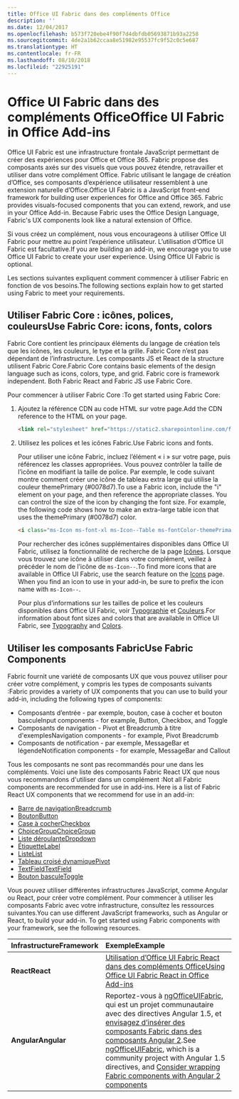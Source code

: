 ```yaml
---
title: Office UI Fabric dans des compléments Office
description: ''
ms.date: 12/04/2017
ms.openlocfilehash: b573f720ebe4f90f7d4dbfdb05693871b93a2258
ms.sourcegitcommit: 4de2a1b62ccaa8e51982e95537fc9f52c0c5e687
ms.translationtype: HT
ms.contentlocale: fr-FR
ms.lasthandoff: 08/10/2018
ms.locfileid: "22925191"
---
```

# <a name="office-ui-fabric-in-office-add-ins"></a><span data-ttu-id="3509e-102">Office UI Fabric dans des compléments Office</span><span class="sxs-lookup"><span data-stu-id="3509e-102">Office UI Fabric in Office Add-ins</span></span> 

<span data-ttu-id="3509e-p101">Office UI Fabric est une infrastructure frontale JavaScript permettant de créer des expériences pour Office et Office 365. Fabric propose des composants axés sur des visuels que vous pouvez étendre, retravailler et utiliser dans votre complément Office. Fabric utilisant le langage de création d’Office, ses composants d’expérience utilisateur ressemblent à une extension naturelle d’Office.</span><span class="sxs-lookup"><span data-stu-id="3509e-p101">Office UI Fabric is a JavaScript front-end framework for building user experiences for Office and Office 365. Fabric provides visuals-focused components that you can extend, rework, and use in your Office Add-in. Because Fabric uses the Office Design Language, Fabric's UX components look like a natural extension of Office.</span></span> 

<span data-ttu-id="3509e-p102">Si vous créez un complément, nous vous encourageons à utiliser Office UI Fabric pour mettre au point l’expérience utilisateur. L’utilisation d’Office UI Fabric est facultative.</span><span class="sxs-lookup"><span data-stu-id="3509e-p102">If you are building an add-in, we encourage you to use Office UI Fabric to create your user experience. Using Office UI Fabric is optional.</span></span>

<span data-ttu-id="3509e-108">Les sections suivantes expliquent comment commencer à utiliser Fabric en fonction de vos besoins.</span><span class="sxs-lookup"><span data-stu-id="3509e-108">The following sections explain how to get started using Fabric to meet your requirements.</span></span> 

## <a name="use-fabric-core-icons-fonts-colors"></a><span data-ttu-id="3509e-109">Utiliser Fabric Core : icônes, polices, couleurs</span><span class="sxs-lookup"><span data-stu-id="3509e-109">Use Fabric Core: icons, fonts, colors</span></span>
<span data-ttu-id="3509e-p103">Fabric Core contient les principaux éléments du langage de création tels que les icônes, les couleurs, le type et la grille. Fabric Core n’est pas dépendant de l’infrastructure. Les composants JS et React de la structure utilisent Fabric Core.</span><span class="sxs-lookup"><span data-stu-id="3509e-p103">Fabric Core contains basic elements of the design language such as icons, colors, type, and grid. Fabric core is framework independent. Both Fabric React and Fabric JS use Fabric Core.</span></span>

<span data-ttu-id="3509e-113">Pour commencer à utiliser Fabric Core :</span><span class="sxs-lookup"><span data-stu-id="3509e-113">To get started using Fabric Core:</span></span>

1. <span data-ttu-id="3509e-114">Ajoutez la référence CDN au code HTML sur votre page.</span><span class="sxs-lookup"><span data-stu-id="3509e-114">Add the CDN reference to the HTML on your page.</span></span>  

    ```html
    <link rel="stylesheet" href="https://static2.sharepointonline.com/files/fabric/office-ui-fabric-js/1.4.0/css/fabric.min.css">
    ```   
    
2. <span data-ttu-id="3509e-115">Utilisez les polices et les icônes Fabric.</span><span class="sxs-lookup"><span data-stu-id="3509e-115">Use Fabric icons and fonts.</span></span> 

    <span data-ttu-id="3509e-p104">Pour utiliser une icône Fabric, incluez l’élément « i » sur votre page, puis référencez les classes appropriées. Vous pouvez contrôler la taille de l’icône en modifiant la taille de police. Par exemple, le code suivant montre comment créer une icône de tableau extra large qui utilise la couleur themePrimary (#0078d7).</span><span class="sxs-lookup"><span data-stu-id="3509e-p104">To use a Fabric icon, include the "i" element on your page, and then reference the appropriate classes. You can control the size of the icon by changing the font size. For example, the following code shows how to make an extra-large table icon that uses the themePrimary (#0078d7) color.</span></span> 
   
    ```html
    <i class="ms-Icon ms-font-xl ms-Icon--Table ms-fontColor-themePrimary"></i>
    ```

    <span data-ttu-id="3509e-p105">Pour rechercher des icônes supplémentaires disponibles dans Office UI Fabric, utilisez la fonctionnalité de recherche de la page [Icônes](https://dev.office.com/fabric#/styles/icons). Lorsque vous trouvez une icône à utiliser dans votre complément, veillez à précéder le nom de l’icône de `ms-Icon--`.</span><span class="sxs-lookup"><span data-stu-id="3509e-p105">To find more icons that are available in Office UI Fabric, use the search feature on the [Icons](https://dev.office.com/fabric#/styles/icons) page. When you find an icon to use in your add-in, be sure to prefix the icon name with `ms-Icon--`.</span></span> 

    <span data-ttu-id="3509e-121">Pour plus d’informations sur les tailles de police et les couleurs disponibles dans Office UI Fabric, voir [Typographie](https://dev.office.com/fabric#/styles/typography) et [Couleurs](https://dev.office.com/fabric#/styles/colors).</span><span class="sxs-lookup"><span data-stu-id="3509e-121">For information about font sizes and colors that are available in Office UI Fabric, see [Typography](https://dev.office.com/fabric#/styles/typography) and [Colors](https://dev.office.com/fabric#/styles/colors).</span></span>
 
## <a name="use-fabric-components"></a><span data-ttu-id="3509e-122">Utiliser les composants Fabric</span><span class="sxs-lookup"><span data-stu-id="3509e-122">Use Fabric Components</span></span> 
<span data-ttu-id="3509e-123">Fabric fournit une variété de composants UX que vous pouvez utiliser pour créer votre complément, y compris les types de composants suivants :</span><span class="sxs-lookup"><span data-stu-id="3509e-123">Fabric provides a variety of UX components that you can use to build your add-in, including the following types of components:</span></span>

- <span data-ttu-id="3509e-124">Composants d’entrée - par exemple, bouton, case à cocher et bouton bascule</span><span class="sxs-lookup"><span data-stu-id="3509e-124">Input components - for example, Button, Checkbox, and Toggle</span></span>
- <span data-ttu-id="3509e-125">Composants de navigation - Pivot et Breadcrumb à titre d'exemples</span><span class="sxs-lookup"><span data-stu-id="3509e-125">Navigation components - for example, Pivot Breadcrumb</span></span>
- <span data-ttu-id="3509e-126">Composants de notification - par exemple, MessageBar et légende</span><span class="sxs-lookup"><span data-stu-id="3509e-126">Notification components - for example, MessageBar and Callout</span></span>  

<span data-ttu-id="3509e-127">Tous les composants ne sont pas recommandés pour une dans les compléments. Voici une liste des composants Fabric React UX que nous vous recommandons d'utiliser dans un complément :</span><span class="sxs-lookup"><span data-stu-id="3509e-127">Not all Fabric components are recommended for use in add-ins. Here is a list of Fabric React UX components that we recommend for use in an add-in:</span></span>

- [<span data-ttu-id="3509e-128">Barre de navigation</span><span class="sxs-lookup"><span data-stu-id="3509e-128">Breadcrumb</span></span>](https://developer.microsoft.com/fabric#/components/breadcrumb)
- [<span data-ttu-id="3509e-129">Bouton</span><span class="sxs-lookup"><span data-stu-id="3509e-129">Button</span></span>](https://developer.microsoft.com/fabric#/components/button)
- [<span data-ttu-id="3509e-130">Case à cocher</span><span class="sxs-lookup"><span data-stu-id="3509e-130">Checkbox</span></span>](https://developer.microsoft.com/fabric#/components/checkbox)
- [<span data-ttu-id="3509e-131">ChoiceGroup</span><span class="sxs-lookup"><span data-stu-id="3509e-131">ChoiceGroup</span></span>](https://developer.microsoft.com/fabric#/components/choicegroup)
- [<span data-ttu-id="3509e-132">Liste déroulante</span><span class="sxs-lookup"><span data-stu-id="3509e-132">Dropdown</span></span>](https://developer.microsoft.com/fabric#/components/dropdown)
- [<span data-ttu-id="3509e-133">Étiquette</span><span class="sxs-lookup"><span data-stu-id="3509e-133">Label</span></span>](https://developer.microsoft.com/fabric#/components/label)
- [<span data-ttu-id="3509e-134">Liste</span><span class="sxs-lookup"><span data-stu-id="3509e-134">List</span></span>](https://developer.microsoft.com/fabric#/components/list)
- [<span data-ttu-id="3509e-135">Tableau croisé dynamique</span><span class="sxs-lookup"><span data-stu-id="3509e-135">Pivot</span></span>](https://developer.microsoft.com/fabric#/components/pivot)
- [<span data-ttu-id="3509e-136">TextField</span><span class="sxs-lookup"><span data-stu-id="3509e-136">TextField</span></span>](https://developer.microsoft.com/fabric#/components/textfield)
- [<span data-ttu-id="3509e-137">Bouton bascule</span><span class="sxs-lookup"><span data-stu-id="3509e-137">Toggle</span></span>](https://developer.microsoft.com/fabric#/components/toggle)

<span data-ttu-id="3509e-p106">Vous pouvez utiliser différentes infrastructures JavaScript, comme Angular ou React, pour créer votre complément. Pour commencer à utiliser les composants Fabric avec votre infrastructure, consultez les ressources suivantes.</span><span class="sxs-lookup"><span data-stu-id="3509e-p106">You can use different JavaScript frameworks, such as Angular or React, to build your add-in. To get started using Fabric components with your framework, see the following resources.</span></span>

|<span data-ttu-id="3509e-140">**Infrastructure**</span><span class="sxs-lookup"><span data-stu-id="3509e-140">**Framework**</span></span>|<span data-ttu-id="3509e-141">**Exemple**</span><span class="sxs-lookup"><span data-stu-id="3509e-141">**Example**</span></span>|
|:------------|:----------|
|<span data-ttu-id="3509e-142">**React**</span><span class="sxs-lookup"><span data-stu-id="3509e-142">**React**</span></span>|[<span data-ttu-id="3509e-143">Utilisation d’Office UI Fabric React dans des compléments Office</span><span class="sxs-lookup"><span data-stu-id="3509e-143">Using Office UI Fabric React in Office Add-ins</span></span>](using-office-ui-fabric-react.md )|
|<span data-ttu-id="3509e-144">**Angular**</span><span class="sxs-lookup"><span data-stu-id="3509e-144">**Angular**</span></span>| <span data-ttu-id="3509e-145">Reportez-vous à [ngOfficeUIFabric](http://ngofficeuifabric.com/), qui est un projet communautaire avec des directives Angular 1.5, et [envisagez d’insérer des composants Fabric dans des composants Angular 2](../develop/add-ins-with-angular2.md#consider-wrapping-fabric-components-with-angular-components).</span><span class="sxs-lookup"><span data-stu-id="3509e-145">See [ngOfficeUIFabric](http://ngofficeuifabric.com/), which is a community project with Angular 1.5 directives, and [Consider wrapping Fabric components with Angular 2 components](../develop/add-ins-with-angular2.md#consider-wrapping-fabric-components-with-angular-components)</span></span>|
